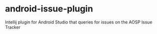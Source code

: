 # android-issue-plugin
Intellij plugin for Android Studio that queries for issues on the AOSP Issue Tracker
